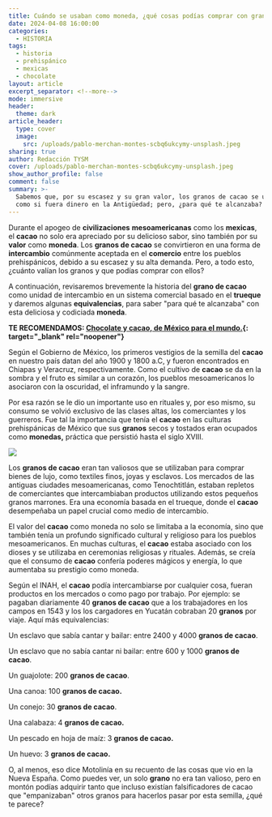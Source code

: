 ```yaml
---
title: Cuándo se usaban como moneda, ¿qué cosas podías comprar con granos de cacao?
date: 2024-04-08 16:00:00
categories:
  - HISTORIA
tags:
  - historia
  - prehispánico
  - mexicas
  - chocolate
layout: article
excerpt_separator: <!--more-->
mode: immersive
header:
  theme: dark
article_header:
  type: cover
  image:
    src: /uploads/pablo-merchan-montes-scbq6ukcymy-unsplash.jpeg
sharing: true
author: Redacción TYSM
cover: /uploads/pablo-merchan-montes-scbq6ukcymy-unsplash.jpeg
show_author_profile: false
comment: false
summary: >-
  Sabemos que, por su escasez y su gran valor, los granos de cacao se usaban
  como si fuera dinero en la Antigüedad; pero, ¿para qué te alcanzaba?
---
```

Durante el apogeo de **civilizaciones** **mesoamericanas** como los **mexicas**, el **cacao** no solo era apreciado por su delicioso sabor, sino también por su **valor** como **moneda**. Los **granos de cacao** se convirtieron en una forma de **intercambio** comúnmente aceptada en el **comercio** entre los pueblos prehispánicos, debido a su escasez y su alta demanda. Pero, a todo esto, ¿cuánto valían los granos y que podías comprar con ellos?

A continuación, revisaremos brevemente la historia del **grano de cacao** como unidad de intercambio en un sistema comercial basado en el **trueque** y daremos algunas **equivalencias**, para saber "para qué te alcanzaba" con esta deliciosa y codiciada **moneda**.

**TE RECOMENDAMOS: [Chocolate y cacao, de México para el mundo.](https://blog.tonoysumariachi.com/mundo/2022/06/29/chocolate-y-cacao-de-mexico-para-el-mundo.html){: target="_blank" rel="noopener"}**

Según el Gobierno de México, los primeros vestigios de la semilla del **cacao** en nuestro país datan del año 1900 y 1800 a.C, y fueron encontrados en Chiapas y Veracruz, respectivamente. Como el cultivo de **cacao** se da en la sombra y el fruto es similar a un corazón, los pueblos mesoamericanos lo asociaron con la oscuridad, el inframundo y la sangre.

Por esa razón se le dio un importante uso en rituales y, por eso mismo, su consumo se volvió exclusivo de las clases altas, los comerciantes y los guerreros. Fue tal la importancia que tenía el **cacao** en las culturas prehispánicas de México que sus **granos** secos y tostados eran ocupados como **monedas,**&nbsp;práctica que persistió hasta el siglo XVIII.

![](https://www.mexicodesconocido.com.mx/wp-content/uploads/2019/02/chocolate-historia-evolucion-1024x488.jpg)

Los **granos de cacao** eran tan valiosos que se utilizaban para comprar bienes de lujo, como textiles finos, joyas y esclavos. Los mercados de las antiguas ciudades mesoamericanas, como Tenochtitlán, estaban repletos de comerciantes que intercambiaban productos utilizando estos pequeños granos marrones. Era una economía basada en el trueque, donde el **cacao** desempeñaba un papel crucial como medio de intercambio.

El valor del **cacao** como moneda no solo se limitaba a la economía, sino que también tenía un profundo significado cultural y religioso para los pueblos mesoamericanos. En muchas culturas, el **cacao** estaba asociado con los dioses y se utilizaba en ceremonias religiosas y rituales. Además, se creía que el consumo de **cacao** confería poderes mágicos y energía, lo que aumentaba su prestigio como moneda.

Según el INAH, el **cacao** podía intercambiarse por cualquier cosa, fueran productos en los mercados o como pago por trabajo. Por ejemplo: se pagaban diariamente 40 **granos de cacao** que a los trabajadores en los campos en 1543 y los los cargadores en Yucatán cobraban 20 **granos** por viaje. Aquí más equivalencias:

Un esclavo que sabía cantar y bailar: entre 2400 y 4000 **granos de cacao**.

Un esclavo que no sabía cantar ni bailar: entre 600 y 1000 **granos de cacao**.

Un guajolote: 200 **granos de cacao**.

Una canoa: 100 **granos de cacao.**

Un conejo: 30 **granos de cacao**.

Una calabaza: 4 **granos de cacao.**

Un pescado en hoja de maíz: 3 **granos de cacao.**

Un huevo: 3 **granos de cacao.**

O, al menos, eso dice Motolinía en su recuento de las cosas que vio en la Nueva España. Como puedes ver, un solo **grano** no era tan valioso, pero en montón podías adquirir tanto que incluso existían falsificadores de cacao que "empanizaban" otros granos para hacerlos pasar por esta semilla, ¿qué te parece?